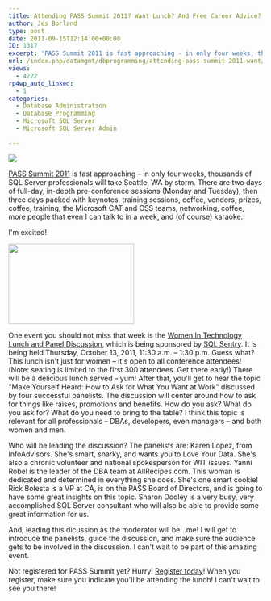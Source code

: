 ```yaml
---
title: Attending PASS Summit 2011? Want Lunch? And Free Career Advice? I Have Just The Event...
author: Jes Borland
type: post
date: 2011-09-15T12:14:00+00:00
ID: 1317
excerpt: 'PASS Summit 2011 is fast approaching - in only four weeks, thousands of SQL Server professionals will take Seattle, WA by storm. Join me at the WIT Lunch at Summit!'
url: /index.php/datamgmt/dbprogramming/attending-pass-summit-2011-want/
views:
  - 4222
rp4wp_auto_linked:
  - 1
categories:
  - Database Administration
  - Database Programming
  - Microsoft SQL Server
  - Microsoft SQL Server Admin

---
```

[![][1]][2]

[PASS Summit 2011][2] is fast approaching – in only four weeks, thousands of SQL Server professionals will take Seattle, WA by storm. There are two days of full-day, in-depth pre-conference sessions (Monday and Tuesday), then three days packed with keynotes, training sessions, coffee, vendors, prizes, coffee, training, the Microsoft CAT and CSS teams, networking, coffee, more people that even I can talk to in a week, and (of course) karaoke. 

I'm excited! 

<div class="image_block">
  <a href="http://wit.sqlpass.org/"><img alt="" src="/wp-content/uploads/users/grrlgeek/WIT_Logo_Red_Final_web.jpg?mtime=1316095947" width="249" height="159" /></a>
</div>

One event you should not miss that week is the [Women In Technology Lunch and Panel Discussion][3], which is being sponsored by [SQL Sentry][4]. It is being held Thursday, October 13, 2011, 11:30 a.m. – 1:30 p.m. Guess what? This lunch isn't just for women – it's open to all conference attendees! (Note: seating is limited to the first 300 attendees. Get there early!) There will be a delicious lunch served – yum! After that, you'll get to hear the topic "Make Yourself Heard: How to Ask for What You Want at Work" discussed by four successful panelists. The discussion will center around how to ask for things like raises, promotions and benefits. How do you ask? What do you ask for? What do you need to bring to the table? I think this topic is relevant for all professionals – DBAs, developers, even managers – and both women and men. 

Who will be leading the discussion? The panelists are: Karen Lopez, from InfoAdvisors. She's smart, snarky, and wants you to Love Your Data. She's also a chronic volunteer and national spokesperson for WIT issues. Yanni Robel is the leader of the DBA team at AllRecipes.com. This woman is dedicated and determined in everything she does. She's one smart cookie! Rick Bolesta is a VP at CA, is on the PASS Board of Directors, and is going to have some great insights on this topic. Sharon Dooley is a very busy, very accomplished SQL Server consultant who will also be able to provide some great information for us. 

And, leading this dicussion as the moderator will be...me! I will get to introduce the panelists, guide the discussion, and make sure the audience gets to be involved in the discussion. I can't wait to be part of this amazing event. 

Not registered for PASS Summit yet? Hurry! [Register today][5]! When you register, make sure you indicate you'll be attending the lunch! I can't wait to see you there!

 [1]: http://www.sqlpass.org/Portals/102/Banners/PASS_2011_728x90.jpg ""
 [2]: http://www.sqlpass.org/summit/2011/
 [3]: http://www.sqlpass.org/summit/2011/Connect/SpecialEvents.aspx#WITLuncheon
 [4]: http://www.sqlsentry.com/
 [5]: http://www.sqlpass.org/summit/2011/Registration.aspx